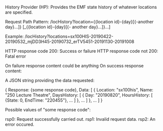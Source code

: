 History Provider (HP): Provides the EMF state history of whatever locations are specified.

Request Path Pattern: /locHistory?location={{location id}-{day}[{-another day}...]}
[_{{location id}-{day}[{- another day}...]}...]

Example: /locHistory?locations=sx100HIS-20190422-20190532_mjDD3H45-20190732_erTV5451-20191130-20191008

HTTP response code 200: Success or failure
HTTP response code not 200: Fatal error

On failure response content could be anything
On success response content:

A JSON string providing the data requested:

{
Response: {some response code},
Data: [
	{
	Location: "sx100his",
	Name: "250 Lecture Theatre",
	DaysHistory: [
		{
		Day: "20190820",
		HoursHistory: [
			{State: 0, EndTime: "220455"}, ...
		]
		}, ...
	]
	}, ...
]
}

Possible values of "some response code":

rsp0: Request successfully carried out.
rsp1: Invalid request data.
rsp2: An error occured.
